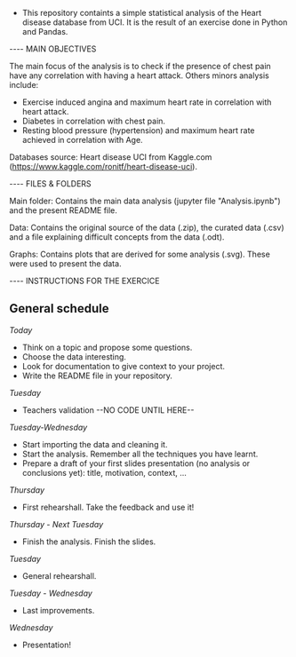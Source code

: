 

* This repository containts a simple statistical analysis of the Heart disease database from UCI. It is the result of an exercise done in Python and Pandas. 

---- MAIN OBJECTIVES

The main focus of the analysis is to check if the presence of chest pain have any correlation with having a heart attack.
Others minors analysis include:

* Exercise induced angina and maximum heart rate in correlation with heart attack.
* Diabetes in correlation with chest pain. 
* Resting blood pressure (hypertension) and  maximum heart rate achieved in correlation with Age.

Databases source: Heart disease UCI from Kaggle.com (https://www.kaggle.com/ronitf/heart-disease-uci). 


---- FILES & FOLDERS

Main folder: Contains the main data analysis (jupyter file "Analysis.ipynb") and the present README file.

Data: Contains the original source of the data (.zip), the curated data (.csv) and a file explaining difficult concepts from the data (.odt). 

Graphs: Contains plots that are derived for some analysis (.svg). These were used to present the data.


---- INSTRUCTIONS FOR THE EXERCICE

## General schedule
*Today*
* Think on a topic and propose some questions. 
* Choose the data interesting. 
* Look for documentation to give context to your project.
* Write the README file in your repository.

*Tuesday*
* Teachers validation --NO CODE UNTIL HERE--

*Tuesday-Wednesday*
* Start importing the data and cleaning it.
* Start the analysis. Remember all the techniques you have learnt.
* Prepare a draft of your first slides presentation (no analysis or conclusions yet): title, motivation, context, ...

*Thursday*
* First rehearshall. Take the feedback and use it!

*Thursday - Next Tuesday*
* Finish the analysis. Finish the slides.

*Tuesday*
* General rehearshall.

*Tuesday - Wednesday*
* Last improvements.

*Wednesday*
* Presentation!






